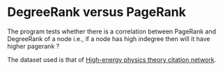 DegreeRank versus PageRank
==========================
The program tests whether there is a correlation between PageRank and DegreeRank of a node i.e., if a node has high indegree then will it have higher pagerank ?

The dataset used is that of [High-energy physics theory citation network](https://snap.stanford.edu/data/cit-HepTh.html).
